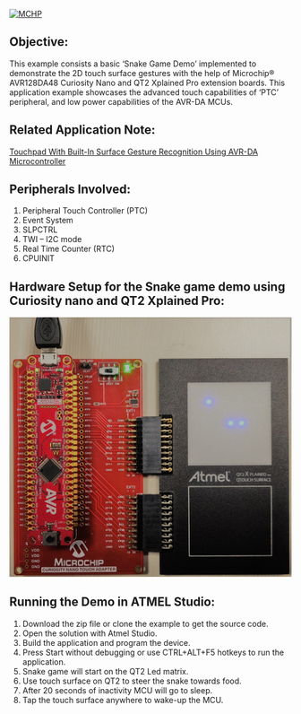 [![MCHP](https://cldup.com/U0qhLwBijF.png)](https://www.microchip.com)
## Objective:
This example consists a basic ‘Snake Game Demo’ implemented to demonstrate the 2D touch surface gestures with the help of Microchip® AVR128DA48 Curiosity Nano and QT2 Xplained Pro extension boards. This application example showcases the advanced touch capabilities of ‘PTC’ peripheral, and low power capabilities of the AVR-DA MCUs.

## Related Application Note:
[Touchpad With Built-In Surface Gesture Recognition Using AVR-DA Microcontroller](https://microchip.com/DS00003433)


## Peripherals Involved:
1. Peripheral Touch Controller (PTC)
2. Event System
3. SLPCTRL
4. TWI – I2C mode
5. Real Time Counter (RTC)
6. CPUINIT


## Hardware Setup for the Snake game demo using Curiosity nano and QT2 Xplained Pro: 
![Hardware Setup](Images/Setup.jpg)


## Running the Demo in ATMEL Studio:
1.	Download the zip file or clone the example to get the source code.
2.	Open the solution with Atmel Studio.
3.	Build the application and program the device.
4.	Press Start without debugging or use CTRL+ALT+F5 hotkeys to run the application.
5.	Snake game will start on the QT2 Led matrix.
6.	Use touch surface on QT2 to steer the snake towards food.
7.	After 20 seconds of inactivity MCU will go to sleep.
8.	Tap the touch surface anywhere to wake-up the MCU.
